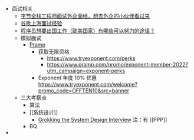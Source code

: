 - 面试相关
	- [字节全栈工程师面试外企面经，想去外企的小伙伴看过来](https://juejin.cn/post/7079017554672353294)
	- [谷歌上海面试经验](https://zhuanlan.zhihu.com/p/118283800)
	- [程序员想要出国工作（欧美国家）有哪些可以努力的途径？](https://www.zhihu.com/question/23921846)
	- 模拟面试
		- [Pramp](https://www.pramp.com/#/)
			- 获取无限资格
				- https://www.tryexponent.com/perks
				- https://www.pramp.com/promo/exponent-member-2022?utm_campaign=exponent-perks
			- Exponent 年度 10% 优惠 https://www.tryexponent.com/welcome?promo_code=OFFTEN10&src=banner
	- 三大考察点
		- 算法
		- [[系统设计]]
			- [Grokking the System Design Interview](https://www.educative.io/courses/grokking-the-system-design-interview?aff=BYZE) 注：有 [[PPP]]
		- BQ
-
